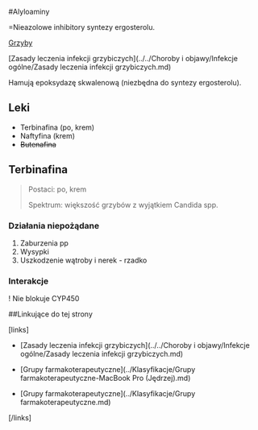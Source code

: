 #Alyloaminy

=Nieazolowe inhibitory syntezy ergosterolu.

[Grzyby](../../Patogeny/Grzyby/Grzyby.md)

[Zasady leczenia infekcji grzybiczych](../../Choroby i objawy/Infekcje ogólne/Zasady leczenia infekcji grzybiczych.md)





Hamują epoksydazę skwalenową (niezbędna do syntezy ergosterolu).



## Leki

- Terbinafina (po, krem)
- Naftyfina (krem)
- ~~Butenafina~~




## Terbinafina

> Postaci: po, krem
>
> Spektrum: większość grzybów z wyjątkiem Candida spp.



### Działania niepożądane

1. Zaburzenia pp
2. Wysypki
3. Uszkodzenie wątroby i nerek - rzadko



### Interakcje

! Nie blokuje CYP450



##Linkujące do tej strony

[links]

- [Zasady leczenia infekcji grzybiczych](../../Choroby i objawy/Infekcje ogólne/Zasady leczenia infekcji grzybiczych.md)

- [Grupy farmakoterapeutyczne](../Klasyfikacje/Grupy farmakoterapeutyczne-MacBook Pro (Jędrzej).md)

- [Grupy farmakoterapeutyczne](../Klasyfikacje/Grupy farmakoterapeutyczne.md)


[/links]











